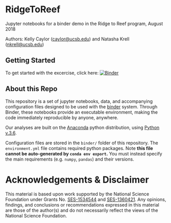 # RidgeToReef

Jupyter notebooks for a binder demo in the Ridge to Reef program, August 2018

Authors: Kelly Caylor (caylor@ucsb.edu) and Natasha Krell (nkrell@ucsb.edu)

## Getting Started

To get started with the excercise, click here: [![Binder](https://mybinder.org/badge.svg)](https://mybinder.org/v2/gh/ecohydro/RidgeToReef.git/master?filepath=RidgeToReef.ipynb)


## About this Repo

This repository is a set of jupyter notebooks, data, and accompanying configuration files designed to be used with the [binder](mybinder.org) system. Through Binder, these notebooks provide an executable environment, making the code immediately reproducible by anyone, anywhere.

Our analyses are built on the [Anaconda](https://www.anaconda.com/distribution/) python distribution, using [Python v.3.6](https://www.python.org/downloads/release/python-360/). 

Configuration files are stored in the `binder/` folder of this repository. The `environment.yml` file contains required python packages. Note **this file cannot be auto-generated by `conda env export`.** You must instead specify the main requirements (e.g. `numpy`, `pandas`) and their versions. 


# Acknowledgements & Disclaimer

This material is based upon work supported by the National Science Foundation under Grants No. [SES-1534544](https://www.nsf.gov/awardsearch/showAward?AWD_ID=1534544&HistoricalAwards=false) and [SES-1360421](https://www.nsf.gov/awardsearch/showAward?AWD_ID=1360421&HistoricalAwards=false). Any opinions, findings, and conclusions or recommendations expressed in this material are those of the author(s) and do not necessarily reflect the views of the National Science Foundation.
